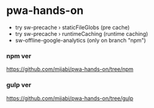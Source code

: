 # pwa-hands-on

- try sw-precache › staticFileGlobs (pre cache)
- try sw-precache › runtimeCaching (runtime caching)
- sw-offline-google-analytics (only on branch "npm")

### npm ver  
https://github.com/mijabi/pwa-hands-on/tree/npm  

### gulp ver  
https://github.com/mijabi/pwa-hands-on/tree/gulp  

